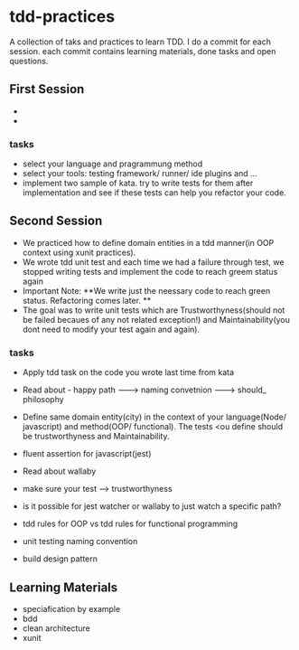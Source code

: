 # tdd-practices
A collection of taks and practices to learn TDD. I do a commit for each session. each commit contains learning materials, done tasks and open questions.

## First Session
-
-

### tasks
- select your language and pragrammung method
- select your tools: testing framework/ runner/ ide plugins and ...
- implement two sample of kata. try to write tests for them after implementation and see if these tests can help you refactor your code.

## Second Session
- We practiced how to define domain entities in a tdd manner(in OOP context using xunit practices).
- We wrote tdd unit test and each time we had a failure through test, we stopped writing tests and implement the code to reach greem status again
- Important Note: **We write just the neessary code to reach green status. Refactoring comes later. **
- The goal was to write unit tests which are Trustworthyness(should not be failed becaues of any not related exception!) and Maintainability(you dont need to modify your test again and again).

### tasks
- Apply tdd task on the code you wrote last time from kata 
- Read about - happy path ---> naming convetnion ---> should_ philosophy
- Define same domain entity(city) in the context of your language(Node/ javascript) and method(OOP/ functional). The tests <ou define should be trustworthyness and Maintainability.

- fluent assertion for javascript(jest)
- Read about wallaby
- make sure your test  --> trustworthyness
- is it possible for jest watcher or wallaby to just watch a specific path?
- tdd rules for OOP vs tdd rules for functional programming
- unit testing naming convention
- build design pattern

## Learning Materials
- speciafication by example
- bdd
- clean architecture
- xunit
